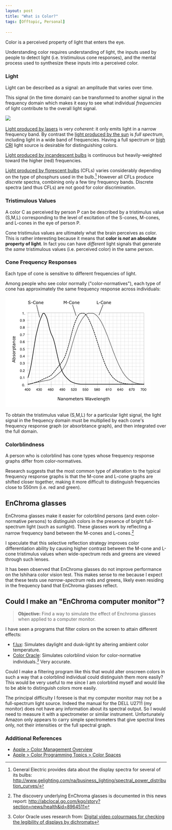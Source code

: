 ```yaml
---
layout: post
title: "What is Color?"
tags: [Offtopic, Personal]

---
```


Color is a perceived property of light that enters the eye.

Understanding color requires understanding of light, the inputs used by people to detect light (i.e. tristimulous cone responses), and the mental process used to synthesize these inputs into a perceived color.

### Light

Light can be described as a signal: an amplitude that varies over time.

This signal (in the time domain) can be transformed to another signal in the frequency domain which makes it easy to see what individual *frequencies* of light contribute to the overall light signal.

![](/assets/2014/what-is-color/Fourier_transform_time_and_frequency_domains_\(small\).gif)

[Light produced by lasers] is very *coherent*: it only emits light in a narrow frequency band. By contrast the [light produced by the sun] is *full spectrum*, including light in a wide band of frequencies. Having a full spectrum or [high CRI](https://en.wikipedia.org/wiki/Color_rendering_index) light source is desirable for distinguishing colors.

[Light produced by incandescent bulbs] is continuous but heavily-weighted toward the higher (red) frequencies.

[Light produced by florescent bulbs]&nbsp;(CFLs) varies considerably depending on the type of phosphurs used in the bulb.[^ge-spectra] However all CFLs produce *discrete* spectra, combining only a few tiny frequency bands. Discrete spectra (and thus CFLs) are not good for color discrimination.

[Light produced by lasers]: https://en.wikipedia.org/wiki/File:Helium_neon_laser_spectrum.svg
[light produced by the sun]: https://en.wikipedia.org/wiki/File:Solar_Spectrum.png

[Light produced by incandescent bulbs]: http://www.gelighting.com/na/business_lighting/spectral_power_distribution_curves/pop_curves.htm?1
[Light produced by florescent bulbs]: https://en.wikipedia.org/w/index.php?title=Fluorescent_lamp&oldid=593363932#Phosphor_composition
[^ge-spectra]: General Electric provides data about the display spectra for several of its bulbs: <http://www.gelighting.com/na/business_lighting/spectral_power_distribution_curves/>

### Tristimulous Values

A color C as perceived by person P can be described by a tristimulus value (S,M,L) corresponding to the level of excitation of the S-cones, M-cones, and L-cones in the eye of person P.

Cone tristimulus values are ultimately what the brain perceives as color. This is rather interesting because it means that **color is *not* an absolute property of light**. In fact you can have *different* light signals that generate the *same* tristimulous values (i.e. perceived color) in the same person.

### Cone Frequency Responses

Each type of cone is sensitive to different frequencies of light.

Among people who see color normally ("color-normatives"), each type of cone has approximately the same frequency response across individuals:

![](/assets/2014/what-is-color/slide-sml-cones.png)

To obtain the tristimulus value (S,M,L) for a particular light signal, the light signal in the frequency domain must be multiplied by each cone's frequency response graph (or absorbtance graph), and then integrated over the full domain.

### Colorblindness

A person who is colorblind has cone types whose frequency response graphs differ from color-normatives.

Research suggests that the most common type of alteration to the typical frequency response graphs is that the M-cone and L-cone graphs are shifted closer together, making it more difficult to distinguish frequencies close to 550nm (i.e. red and green).

## EnChroma glasses

EnChroma glasses make it easier for colorblind persons (and even color-normative persons) to distinguish colors in the presence of bright full-spectrum light (such as sunlight). These glasses work by reflecting a narrow frequency band between the M-cones and L-cones.[^enchroma-operation]

I speculate that this selective reflection strategy improves color differentiation ability by causing higher contrast between the M-cone and L-cone tristimulus values when wide-spectrum reds and greens are viewed through such lenses.

It has been observed that EnChroma glasses do not improve performance on the Ishihara color vision test. This makes sense to me because I expect that these tests use *narrow-spectrum* reds and greens, likely even residing in the frequency band that EnChroma glasses reflect.

[^enchroma-operation]: The discovery underlying EnChroma glasses is documented in this news report: <http://abclocal.go.com/kgo/story?section=news/health&id=8964511>

## Could I make an "EnChroma computer monitor"?

> **Objective:** Find a way to simulate the effect of Enchroma glasses when applied to a computer monitor.

I have seen a programs that filter colors on the screen to attain different effects:

* [f.lux](http://justgetflux.com/): Simulates daylight and dusk-light by altering ambient color temperature.
* [Color Oracle](http://www.colororacle.org/): Simulates colorblind vision for color-normative individuals.[^co-research] Very accurate.

Could I make a filtering program like this that would alter onscreen colors in such a way that a colorblind individual could distinguish them more easily? This would be very useful to me since I am colorblind myself and would like to be able to distinguish colors more easily.

The principal difficulty I foresee is that my computer monitor may not be a full-spectrum light source. Indeed the manual for the DELL U2711 (my monitor) does not have any information about its spectral output. So I would need to measure it with a spectrometer or similar instrument. Unfortunately Amazon only appears to carry simple spectrometers that give spectral lines only, not their intensities or the full spectral graph.

### Additional References

* [Apple > Color Management Overview](https://developer.apple.com/library/mac/documentation/GraphicsImaging/Conceptual/csintro/csintro_intro/csintro_intro.html#//apple_ref/doc/uid/TP30001148)
* [Apple > Color Programming Topics > Color Spaces](https://developer.apple.com/library/mac/documentation/Cocoa/Conceptual/DrawColor/Concepts/AboutColorSpaces.html#//apple_ref/doc/uid/20000758-BBCHACHA)



[^co-research]: Color Oracle uses research from: [Digital video colourmaps for checking the legibility of displays by dichromats](http://vision.psychol.cam.ac.uk/jdmollon/papers/colourmaps.pdf)
